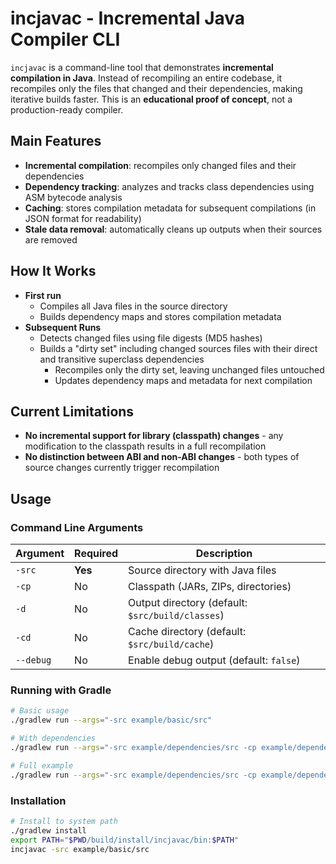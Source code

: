 # incjavac - Incremental Java Compiler CLI

`incjavac` is a command-line tool that demonstrates **incremental compilation in Java**. Instead of recompiling an
entire codebase, it recompiles only the files that changed and their dependencies, making iterative builds faster. This
is an **educational proof of concept**, not a production-ready compiler.

## Main Features

- **Incremental compilation**: recompiles only changed files and their dependencies
- **Dependency tracking**: analyzes and tracks class dependencies using ASM bytecode analysis
- **Caching**: stores compilation metadata for subsequent compilations (in JSON format for readability)
- **Stale data removal**: automatically cleans up outputs when their sources are removed

## How It Works

- **First run**
    - Compiles all Java files in the source directory
    - Builds dependency maps and stores compilation metadata
- **Subsequent Runs**
    - Detects changed files using file digests (MD5 hashes)
  - Builds a "dirty set" including changed sources files with their direct and transitive superclass dependencies
    - Recompiles only the dirty set, leaving unchanged files untouched
    - Updates dependency maps and metadata for next compilation

## Current Limitations

- **No incremental support for library (classpath) changes** - any modification to the classpath results in a full
  recompilation
- **No distinction between ABI and non-ABI changes** - both types of source changes currently trigger recompilation

## Usage

### Command Line Arguments

| Argument  | Required | Description                                      |
|-----------|----------|--------------------------------------------------|
| `-src`    | **Yes**  | Source directory with Java files                 |
| `-cp`     | No       | Classpath (JARs, ZIPs, directories)              |
| `-d`      | No       | Output directory (default: `$src/build/classes`) |
| `-cd`     | No       | Cache directory (default: `$src/build/cache`)    |
| `--debug` | No       | Enable debug output (default: `false`)           |

### Running with Gradle

```bash
# Basic usage
./gradlew run --args="-src example/basic/src"

# With dependencies
./gradlew run --args="-src example/dependencies/src -cp example/dependencies/lib/classes:example/dependencies/lib/time.jar:example/dependencies/lib/formatter.zip"

# Full example
./gradlew run --args="-src example/dependencies/src -cp example/dependencies/lib/classes:example/dependencies/lib/time.jar:example/dependencies/lib/formatter.zip -d example/dependencies/build/classes -cd example/dependencies/build/cache --debug"
```

### Installation

```bash
# Install to system path
./gradlew install
export PATH="$PWD/build/install/incjavac/bin:$PATH"
incjavac -src example/basic/src
```
